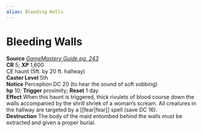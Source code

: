 ```yaml
---
alias: Bleeding Walls
---
```


# Bleeding Walls

**Source** [_GameMastery Guide pg. 243_](http://paizo.com/pathfinderRPG/v5748btpy8ffn)  
**CR** 5; **XP** 1,600  
CE haunt (5ft. by 20 ft. hallway)  
**Caster Level** 5th  
**Notice** Perception DC 20 (to hear the sound of soft sobbing)  
**hp** 10; **Trigger** proximity; **Reset** 1 day  
**Effect** When this haunt is triggered, thick rivulets of blood course down the walls accompanied by the shrill shriek of a woman’s scream. All creatures in the hallway are targeted by a [[fear|fear]] spell (save DC 16).  
**Destruction** The body of the maid entombed behind the walls must be extracted and given a proper burial.
